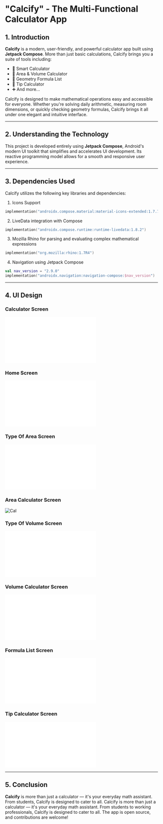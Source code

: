 # "Calcify" - The Multi-Functional Calculator App

## 1. Introduction

**Calcify** is a modern, user-friendly, and powerful calculator app built using **Jetpack Compose**. More than just basic calculations, Calcify brings you a suite of tools including:

- 🧮 Smart Calculator  
- 📏 Area & Volume Calculator  
- 📐 Geometry Formula List  
- 💸 Tip Calculator  
- ➕ And more...
  
Calcify is designed to make mathematical operations easy and accessible for everyone. Whether you're solving daily arithmetic, measuring room dimensions, or quickly checking geometry formulas, Calcify brings it all under one elegant and intuitive interface.

---

## 2. Understanding the Technology

This project is developed entirely using **Jetpack Compose**, Android's modern UI toolkit that simplifies and accelerates UI development. Its reactive programming model allows for a smooth and responsive user experience.

---

## 3. Dependencies Used

Calcify utilizes the following key libraries and dependencies:

1. Icons Support  

``` kotlin
implementation("androidx.compose.material:material-icons-extended:1.7.7")
```

2. LiveData integration with Compose

``` Kotlin
implementation("androidx.compose.runtime:runtime-livedata:1.8.2")
```

3. Mozilla Rhino for parsing and evaluating complex mathematical expressions

``` Kotlin
implementation("org.mozilla:rhino:1.7R4")
```

4. Navigation using Jetpack Compose

``` Kotlin
val nav_version = "2.9.0"
implementation("androidx.navigation:navigation-compose:$nav_version")
```

---

## 4. UI Design

### Calculator Screen

![Cal](Output/cal_screen.p)

### Home Screen

![Cal](Output/cal_screen.p)

### Type Of Area Screen

![Cal](Output/cal_screen.p)

### Area Calculator Screen

![Cal]()

### Type Of Volume Screen

![Cal](Output/cal_screen.p)

### Volume Calculator Screen

![Cal](Output/cal_screen.p)

### Formula List Screen

![Cal](Output/cal_screen.p)

### Tip Calculator Screen

![Cal](Output/cal_screen.p)

---

## 5. Conclusion

**Calcify** is more than just a calculator — it's your everyday math assistant.
From students, Calcify is designed to cater to all.
Calcify is more than just a calculator — it's your everyday math assistant. From students to working professionals, Calcify is designed to cater to all. The app is open source, and contributions are welcome!
